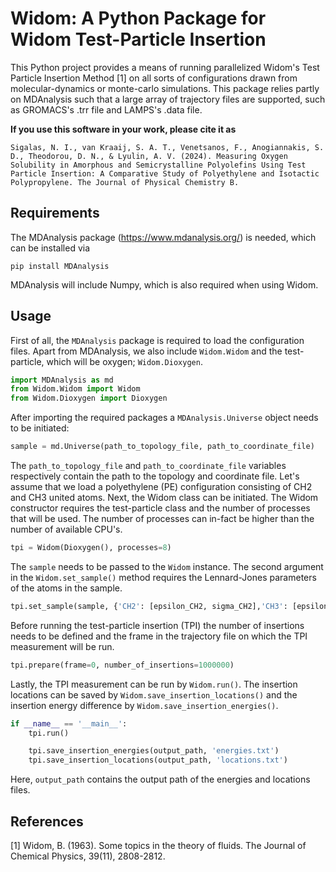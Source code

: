 # Widom: A Python Package for Widom Test-Particle Insertion
This Python project provides a means of running parallelized Widom's Test Particle Insertion Method [1] on all sorts of configurations drawn from
molecular-dynamics or monte-carlo simulations. This package relies partly on MDAnalysis such that a large array of trajectory files are supported, such as GROMACS's .trr file and LAMPS's .data file.

**If you use this software in your work, please cite it as**

```
Sigalas, N. I., van Kraaij, S. A. T., Venetsanos, F., Anogiannakis, S. D., Theodorou, D. N., & Lyulin, A. V. (2024). Measuring Oxygen Solubility in Amorphous and Semicrystalline Polyolefins Using Test Particle Insertion: A Comparative Study of Polyethylene and Isotactic Polypropylene. The Journal of Physical Chemistry B.
```

## Requirements
The MDAnalysis package (https://www.mdanalysis.org/) is needed, which can be installed via
```
pip install MDAnalysis
```

MDAnalysis will include Numpy, which is also required when using Widom.

## Usage

First of all, the ```MDAnalysis``` package is required to load the configuration files. Apart from MDAnalysis, we also include ```Widom.Widom``` and the test-particle, which will be oxygen; ```Widom.Dioxygen```.

```python
import MDAnalysis as md
from Widom.Widom import Widom
from Widom.Dioxygen import Dioxygen
```
After importing the required packages a ```MDAnalysis.Universe``` object needs to be initiated:

```python
sample = md.Universe(path_to_topology_file, path_to_coordinate_file)
```
The ```path_to_topology_file``` and ```path_to_coordinate_file``` variables respectively contain the path to the topology and coordinate file. Let's assume that we load a polyethylene (PE) configuration consisting of CH2 and CH3 united atoms.
Next, the Widom class can be initiated. The Widom constructor requires the test-particle class and the number of processes that will be used. The number of processes can in-fact be higher than the number of available CPU's.

```python
tpi = Widom(Dioxygen(), processes=8)
```
The ```sample``` needs to be passed to the ```Widom``` instance. The second argument in the ```Widom.set_sample()``` method requires the Lennard-Jones parameters of the atoms in the sample.
```python
tpi.set_sample(sample, {'CH2': [epsilon_CH2, sigma_CH2],'CH3': [epsilon_CH3, sigma_CH3]})
```
Before running the test-particle insertion (TPI) the number of insertions needs to be defined and the frame in the trajectory file on which the TPI measurement will be run.
```python
tpi.prepare(frame=0, number_of_insertions=1000000)
```
Lastly, the TPI measurement can be run by ```Widom.run()```. The insertion locations can be saved by ```Widom.save_insertion_locations()``` and the insertion energy difference by ```Widom.save_insertion_energies()```.
```python
if __name__ == '__main__':
    tpi.run()

    tpi.save_insertion_energies(output_path, 'energies.txt')
    tpi.save_insertion_locations(output_path, 'locations.txt')

```
Here, ```output_path``` contains the output path of the energies and locations files.

## References
[1] Widom, B. (1963). Some topics in the theory of fluids. The Journal of Chemical Physics, 39(11), 2808-2812.
